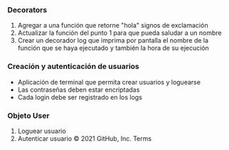 ### Decorators

1. Agregar a una función que retorne "hola" signos de exclamación
2. Actualizar la función del punto 1 para que pueda saludar a un nombre
3. Crear un decorador log que imprima por pantalla el nombre de la función que se haya ejecutado y también la hora de su ejecución

### Creación y autenticación de usuarios

* Aplicación de terminal que permita crear usuarios y loguearse
* Las contraseñas deben estar encriptadas
* Cada login debe ser registrado en los logs

### Objeto User

1. Loguear usuario
2. Autenticar usuario
© 2021 GitHub, Inc.
Terms
